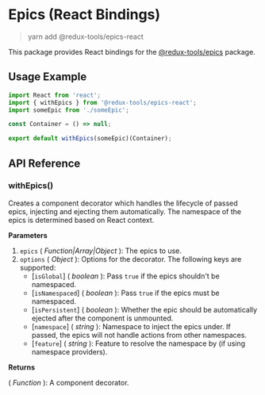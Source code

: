 # Epics (React Bindings)

> yarn add @redux-tools/epics-react

This package provides React bindings for the [@redux-tools/epics](/packages/epics) package.

## Usage Example

```js
import React from 'react';
import { withEpics } from '@redux-tools/epics-react';
import someEpic from './someEpic';

const Container = () => null;

export default withEpics(someEpic)(Container);
```

## API Reference

### withEpics()

Creates a component decorator which handles the lifecycle of passed epics, injecting and ejecting them automatically. The namespace of the epics is determined based on React context.

**Parameters**

1. `epics` ( _Function|Array|Object_ ): The epics to use.
2. `options` ( _Object_ ): Options for the decorator. The following keys are supported:
   - [`isGlobal`] \( _boolean_ ): Pass `true` if the epics shouldn't be namespaced.
   - [`isNamespaced`] \( _boolean_ ): Pass `true` if the epics must be namespaced.
   - [`isPersistent`] \( _boolean_ ): Whether the epic should be automatically ejected after the component is unmounted.
   - [`namespace`] \( _string_ ): Namespace to inject the epics under. If passed, the epics will not handle actions from other namespaces.
   - [`feature`] \( _string_ ): Feature to resolve the namespace by (if using namespace providers).

**Returns**

( _Function_ ): A component decorator.
